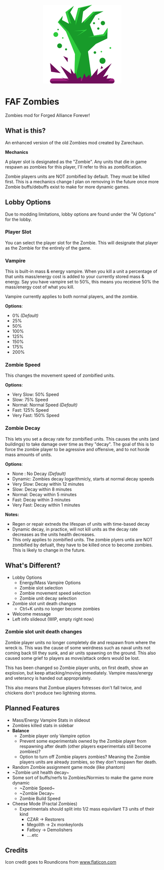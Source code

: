 <p align="center" style="text-align:center;">
  <img title="Designed by Freepik from www.flaticon.com" src="modicon.png">
</p>

# FAF Zombies

Zombies mod for Forged Alliance Forever!

## What is this?

An enhanced version of the old Zombies mod created by Zarechaun. 

**Mechanics**

A player slot is designated as the "Zombie". Any units that die in game respawn as zombies for this player, I'll refer to this as zombification.

Zombie players units are NOT zombified by default. They must be killed first. This is a mechanics change I plan on removing in the future once more Zombie buffs/debuffs exist to make for more dynamic games.

## Lobby Options

Due to modding limitations, lobby options are found under the "AI Options" for the lobby.

### Player Slot

You can select the player slot for the Zombie. This will designate that player as the Zombie for the entirely of the game. 

### Vampire

This is built-in mass & energy vampire. When you kill a unit a percentage of that units mass/energy cost is added to your currently stored mass & energy. Say you have vampire set to 50%, this means you receieve 50% the mass/energy cost of what you kill.

Vampire currently applies to both normal players, and the zombie.

**Options**:

* 0% *(Default)*
* 25%
* 50%
* 100%
* 125%
* 150%
* 175%
* 200%

### Zombie Speed

This changes the movement speed of zombified units. 

**Options**:
* Very Slow: 50% Speed
* Slow: 75% Speed
* Normal: Normal Speed *(Default)*
* Fast: 125% Speed
* Very Fast: 150% Speed


### Zombie Decay

This lets you set a decay rate for zombified units. This causes the units (and buildings) to take damage over time as they "decay". The goal of this is to force the zombie player to be agressive and offensive, and to not horde mass amounts of units.

**Options**:

* None : No Decay *(Default)*
* Dynamic: Zombies decay logarithmicly, starts at normal decay speeds
* Very Slow: Decay within 12 minutes
* Slow: Decay within 8 minutes
* Normal: Decay within 5 minutes
* Fast: Decay within 3 minutes
* Very Fast: Decay within 1 minutes

**Notes:**

* Regen or repair extneds the lifespan of units with time-based decay
* Dynamic decay, in practice, will not kill units as the decay rate decreases as the units health decreases.
* This only applies to zombified units. The zombie plyers untis are NOT zombified by defualt, they have to be killed once to become zombies. This is likely to change in the future.

## What's Different?

* Lobby Options
  * Energy/Mass Vampire Options
  * Zombie slot selection
  * Zombie movement speed selection
  * Zombie unit decay selection
* Zombie slot unit death changes
  * Ctrl+K units no longer become zombies
* Welcome message
* Left info slideout (WIP, empty right now)



### Zombie slot unit death changes

Zombie player units no longer completely die and respawn from where the wreck is. This was the cause of some weirdness such as naval units not coming back till they sunk, and air units spawning on the ground. This also caused some grief to players as move/attack orders would be lost.

This has been changed so Zombie player units, on first death, show an explosion, but keep attacking/moving immediately. Vampire mass/energy and veterancy is handed out appropriately.

This also means that Zombue players fotresses don't fall twice, and chickens don't produce two lightning storms.

## Planned Features

* Mass/Energy Vampire Stats in slideout
* Zombies killed stats in sidebar
* **Balance**
  * Zombie player only Vampire option
  * Prevent some experimentals owned by the Zombie player from respawning after death (other players experimentals still become zombies)?
  * Option to turn off Zombie players zombies? Meaning the Zombie players units are already zombies, so they don't respawn fter death.
* Random Zombie assignment game mode (like phantom)
* ~Zombie unit health decay~
* Some sort of buffs/nerfs to Zombies/Normies to make the game more dynamic
  * ~Zombie Speed~
  * ~Zombie Decay~
  * Zombie Build Speed
* Cheese Mode (Fractal Zombies)
  * Experimentals should split into 1/2 mass equivilant T3 units of their kind
    * CZAR -> Restorers
    * Megolith -> 2x monkeylords
    * Fatboy -> Demolishers
    * ....etc


## Credits

Icon credit goes to Roundicons from www.flaticon.com

